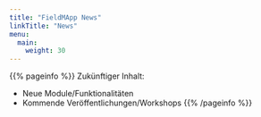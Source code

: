 ```yaml
---
title: "FieldMApp News"
linkTitle: "News"
menu:
  main:
    weight: 30
---
```


{{% pageinfo %}}
Zukünftiger Inhalt:
- Neue Module/Funktionalitäten
- Kommende Veröffentlichungen/Workshops
{{% /pageinfo %}}